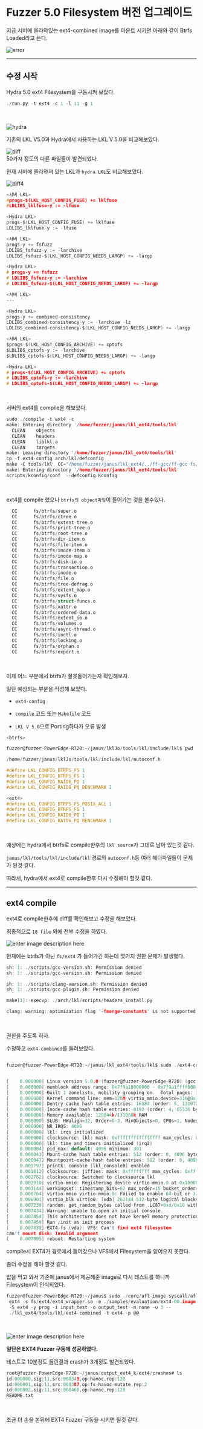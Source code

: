 # Fuzzer 5.0 Filesystem 버전 업그레이드

지금 서버에 올라와있는 ext4-combined image를 마운트 시키면 아래와 같이 Btrfs Loaded라고 뜬다.<br>

![error](https://github.com/Kimdong0219/image/blob/master/error.png?raw=true)
<br>


----
## 수정 시작


Hydra 5.0 ext4 Filesystem을 구동시켜 보았다.<br>
```c
./run.py -t ext4 -c 1 -l 11 -g 1
```
<br>

![hydra](https://github.com/Kimdong0219/image/blob/master/hydra.png?raw=true)<br>


기존의 LKL V5.0과 Hydra에서 사용하는 LKL V 5.0을 비교해보았다. <br>

![diff](https://github.com/Kimdong0219/image/blob/master/diff.png?raw=true)
<br>
50가지 정도의 다른 파일들이 발견되었다.<br>

현재 서버에 올라와져 있는 LKL과 `hydra LKL`도 비교해보았다.<br>

![diff4](https://github.com/Kimdong0219/image/blob/master/diff4.png?raw=true)
<br>

```c
<서버 LKL>
#progs-$(LKL_HOST_CONFIG_FUSE) += lklfuse
#LDLIBS_lklfuse-y := -lfuse

<Hydra LKL>
progs-$(LKL_HOST_CONFIG_FUSE) += lklfuse
LDLIBS_lklfuse-y := -lfuse

<서버 LKL>
progs-y += fsfuzz
LDLIBS_fsfuzz-y := -larchive
LDLIBS_fsfuzz-$(LKL_HOST_CONFIG_NEEDS_LARGP) += -largp

<Hydra LKL>
# progs-y += fsfuzz
# LDLIBS_fsfuzz-y := -larchive
# LDLIBS_fsfuzz-$(LKL_HOST_CONFIG_NEEDS_LARGP) += -largp

<서버 LKL>
---

<Hydra LKL>
progs-y += combined-consistency
LDLIBS_combined-consistency-y := -larchive -lz
LDLIBS_combined-consistency-$(LKL_HOST_CONFIG_NEEDS_LARGP) += -largp

<서버 LKL>
$progs-$(LKL_HOST_CONFIG_ARCHIVE) += cptofs
$LDLIBS_cptofs-y := -larchive
$LDLIBS_cptofs-$(LKL_HOST_CONFIG_NEEDS_LARGP) += -largp

<Hydra LKL>
# progs-$(LKL_HOST_CONFIG_ARCHIVE) += cptofs
# LDLIBS_cptofs-y := -larchive
# LDLIBS_cptofs-$(LKL_HOST_CONFIG_NEEDS_LARGP) += -largp

```
<br>

서버의 ext4를 compile을 해보았다.<br>

```c
sudo ./compile -t ext4 -c
make: Entering directory '/home/fuzzer/janus/lkl_ext4/tools/lkl'
  CLEAN    objects
  CLEAN    headers
  CLEAN    liblkl.a
  CLEAN    targets
make: Leaving directory '/home/fuzzer/janus/lkl_ext4/tools/lkl'
cp -f ext4-config arch/lkl/defconfig
make -C tools/lkl  CC="/home/fuzzer/janus/lkl_ext4/../ff-gcc/ff-gcc fs/ext4"
make: Entering directory '/home/fuzzer/janus/lkl_ext4/tools/lkl'
scripts/kconfig/conf  --defconfig Kconfig

```
<br>

ext4를 compile 했으나 `btrfs의 object파일`이 들어가는 것을 볼수있다.<br>


```c
  CC      fs/btrfs/super.o
  CC      fs/btrfs/ctree.o
  CC      fs/btrfs/extent-tree.o
  CC      fs/btrfs/print-tree.o
  CC      fs/btrfs/root-tree.o
  CC      fs/btrfs/dir-item.o
  CC      fs/btrfs/file-item.o
  CC      fs/btrfs/inode-item.o
  CC      fs/btrfs/inode-map.o
  CC      fs/btrfs/disk-io.o
  CC      fs/btrfs/transaction.o
  CC      fs/btrfs/inode.o
  CC      fs/btrfs/file.o
  CC      fs/btrfs/tree-defrag.o
  CC      fs/btrfs/extent_map.o
  CC      fs/btrfs/sysfs.o
  CC      fs/btrfs/struct-funcs.o
  CC      fs/btrfs/xattr.o
  CC      fs/btrfs/ordered-data.o
  CC      fs/btrfs/extent_io.o
  CC      fs/btrfs/volumes.o
  CC      fs/btrfs/async-thread.o
  CC      fs/btrfs/ioctl.o
  CC      fs/btrfs/locking.o
  CC      fs/btrfs/orphan.o
  CC      fs/btrfs/export.o
```
<br>

이제 어느 부분에서 btrfs가 잘못들어가는지 확인해보자.<br>

일단 예상되는 부분을 작성해 보았다.<br>

* `ext4-config`<br>

* `compile` 코드 또는 `Makefile` 코드<br>

* `LKL V 5.0`으로 Porting하다가 오류 발생<br>


```c
<btrfs>

fuzzer@fuzzer-PowerEdge-R720:~/janus/lklJo/tools/lkl/include/lkl$ pwd

/home/fuzzer/janus/lklJo/tools/lkl/include/lkl/autoconf.h

#define LKL_CONFIG_BTRFS_FS 1
#define LKL_CONFIG_BTRFS_FS 1
#define LKL_CONFIG_RAID6_PQ 1
#define LKL_CONFIG_RAID6_PQ_BENCHMARK 1

<ext4>
#define LKL_CONFIG_BTRFS_FS_POSIX_ACL 1
#define LKL_CONFIG_BTRFS_FS 1
#define LKL_CONFIG_RAID6_PQ 1
#define LKL_CONFIG_RAID6_PQ_BENCHMARK 1


```
<br>

예상에는 hydra에서 btrfs로 compile한후의 `lkl source`가 그대로 남아 있는것 같다.<br>

`janus/lkl/tools/lkl/include/lkl` 경로의 `autoconf.h`등 여러 헤더파일들이 문제가 된것 같다.<br>


따라서, hydra에서 ext4로 compile한후 다시 수정해야 할것 같다.<br>

----

## ext4 compile

ext4로 compile한후에 diff를 확인해보고 수정을 해보았다.<br>

최종적으로 `18 file` 외에 전부 수정을 하였다.<br>

![enter image description here](https://github.com/Kimdong0219/image/blob/master/ext4_change_diff.png?raw=true)
<br>

현재에는 btrfs가 아닌 `fs/ext4` 가 들어가긴 하는데 몇가지 권한 문제가 발생했다.<br>


```c
sh: 1: ./scripts/gcc-version.sh: Permission denied
sh: 1: ./scripts/gcc-version.sh: Permission denied

sh: 1: ./scripts/clang-version.sh: Permission denied
sh: 1: ./scripts/gcc-plugin.sh: Permission denied

make[1]: execvp: ./arch/lkl/scripts/headers_install.py

clang: warning: optimization flag '-fmerge-constants' is not supported

```
<br>

권한을 주도록 하자. <br>


수정하고 `ext4-combined`를 돌려보았다.<br>


```c

fuzzer@fuzzer-PowerEdge-R720:~/janus/lkl_ext4/tools/lkl$ sudo ./ext4-combined -t ext4 -i ../../../tmp.img -p ../../../tmpJo.c.raw -v


[    0.000000] Linux version 5.0.0 (fuzzer@fuzzer-PowerEdge-R720) (gcc version 5.4.0 20160609 (Ubuntu 5.4.0-6ubuntu1~16.04.11)) #2 Tue Oct 8 15:52:51 KST 2019
[    0.000000] memblock address range: 0x7f9a18000000 - 0x7f9a1ffff000
[    0.000000] Built 1 zonelists, mobility grouping on.  Total pages: 32319
[    0.000000] Kernel command line: mem=128M virtio_mmio.device=316@0x1000000:1
[    0.000000] Dentry cache hash table entries: 16384 (order: 5, 131072 bytes)
[    0.000000] Inode-cache hash table entries: 8192 (order: 4, 65536 bytes)
[    0.000000] Memory available: 129044k/131068k RAM
[    0.000000] SLUB: HWalign=32, Order=0-3, MinObjects=0, CPUs=1, Nodes=1
[    0.000000] NR_IRQS: 4096
[    0.000000] lkl: irqs initialized
[    0.000000] clocksource: lkl: mask: 0xffffffffffffffff max_cycles: 0x1cd42e4dffb, max_idle_ns: 881590591483 ns
[    0.000000] lkl: time and timers initialized (irq2)
[    0.000004] pid_max: default: 4096 minimum: 301
[    0.000043] Mount-cache hash table entries: 512 (order: 0, 4096 bytes)
[    0.000047] Mountpoint-cache hash table entries: 512 (order: 0, 4096 bytes)
[    0.001797] printk: console [lkl_console0] enabled
[    0.001812] clocksource: jiffies: mask: 0xffffffff max_cycles: 0xffffffff, max_idle_ns: 19112604462750000 ns
[    0.002762] clocksource: Switched to clocksource lkl
[    0.002910] virtio-mmio: Registering device virtio-mmio.0 at 0x1000000-0x100013b, IRQ 1.
[    0.003144] workingset: timestamp_bits=62 max_order=15 bucket_order=0
[    0.006764] virtio-mmio virtio-mmio.0: Failed to enable 64-bit or 32-bit DMA.  Trying to continue, but this might not work.
[    0.006901] virtio_blk virtio0: [vda] 262144 512-byte logical blocks (134 MB/128 MiB)
[    0.007239] random: get_random_bytes called from .LC87+0xd/0x18 with crng_init=0
[    0.007434] Warning: unable to open an initial console.
[    0.007454] This architecture does not have kernel memory protection.
[    0.007459] Run /init as init process
[    0.007839] EXT4-fs (vda): VFS: Can't find ext4 filesystem
can't mount disk: Invalid argument
[    0.007895] reboot: Restarting system

```

compile시 EXT4가 경로에서 들어갔으나 VFS에서 Filesystem을 읽어오지 못한다.<br>

좀더 수정을 해야 할것 같다.<br>

밥을 먹고 와서 기존에 janus에서 제공해준 image로 다시 테스트를 하니까 Filesystem이
인식되었다.<br>

```c
fuzzer@fuzzer-PowerEdge-R720:~/janus$ sudo ./core/afl-image-syscall/afl-fuzz -b
 ext4 -s fs/ext4/ext4_wrapper.so -e ./samples/evaluation/ext4-00.image
 -S ext4 -y prog -i input_test -o output_test -m none -u 3 --
 ./lkl_ext4/tools/lkl/ext4-combined -t ext4 -p @@
```
<br>

![enter image description here](https://github.com/Kimdong0219/image/blob/master/ext4_fuzzer.png?raw=true)
<br>

**일단은 EXT4 Fuzzer 구동에 성공하였다.**<br>

테스트로 10분정도 돌린결과 crash가 3개정도 발견되었다.<br>


```c
root@fuzzer-PowerEdge-R720:~/janus/output_ext4_k/ext4/crashes# ls
id:000000,sig:11,src:000349,op:havoc,rep:128
id:000001,sig:11,src:000387,op:fs-havoc-mutate,rep:2
id:000002,sig:11,src:000460,op:havoc,rep:128
README.txt
```
<br>

조금 더 손을 본뒤에 EXT4 Fuzzer 구동을 시키면 될것 같다.<br>
